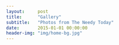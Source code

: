 ```yaml
---
layout:     post
title:      "Gallery"
subtitle:   "Photos from The Needy Today"
date:       2015-01-01 00:00:00
header-img: "img/home-bg.jpg"
---
```


<img style="display:inline-block;max-width: 350px" src="{{ site.baseurl }}/img/gallery/1a.JPG" alt="">
<img style="display:inline-block;max-width: 350px" src="{{ site.baseurl }}/img/gallery/2a.JPG" alt="">

<img style="display:inline-block;max-width: 350px" src="{{ site.baseurl }}/img/gallery/3a.JPG" alt="">
<img style="display:inline-block;max-width: 350px" src="{{ site.baseurl }}/img/gallery/4a.JPG" alt="">

<img style="display:inline-block;max-width: 350px" src="{{ site.baseurl }}/img/gallery/5a.JPG" alt="">
<img style="display:inline-block;max-width: 350px" src="{{ site.baseurl }}/img/gallery/6a.JPG" alt="">

<img style="display:inline-block;max-width: 350px" src="{{ site.baseurl }}/img/gallery/7a.JPG" alt="">
<img style="display:inline-block;max-width: 350px" src="{{ site.baseurl }}/img/gallery/8a.JPG" alt="">

<img style="display:inline-block;max-width: 350px" src="{{ site.baseurl }}/img/gallery/9a.JPG" alt="">
<img style="display:inline-block;max-width: 350px" src="{{ site.baseurl }}/img/gallery/10a.JPG" alt="">

<img style="display:inline-block;max-width: 350px" src="{{ site.baseurl }}/img/11.jpg" alt="">
<img style="display:inline-block;max-width: 350px" src="{{ site.baseurl }}/img/12.png" alt="">
<img style="display:inline-block;max-width: 350px" src="{{ site.baseurl }}/img/13.jpg" alt="">

<img style="display:inline-block;max-width: 350px" src="{{ site.baseurl }}/img/21.jpg" alt="">
<img style="display:inline-block;max-width: 350px" src="{{ site.baseurl }}/img/22.jpg" alt="">
<img style="display:inline-block;max-width: 350px" src="{{ site.baseurl }}/img/23.jpg" alt="">

<img style="display:inline-block;max-width: 350px" src="{{ site.baseurl }}/img/31.jpg" alt="">
<img style="display:inline-block;max-width: 350px" src="{{ site.baseurl }}/img/32.jpg" alt="">
<img style="display:inline-block;max-width: 350px" src="{{ site.baseurl }}/img/33.jpg" alt="">

<img style="display:inline-block;max-width: 350px" src="{{ site.baseurl }}/img/41.jpg" alt="">
<img style="display:inline-block;max-width: 350px" src="{{ site.baseurl }}/img/42.jpg" alt="">
<img style="display:inline-block;max-width: 350px" src="{{ site.baseurl }}/img/43.jpg" alt="">

<img style="display:inline-block;max-width: 350px" src="{{ site.baseurl }}/img/gallery/slide2.jpg" alt="">
<img style="display:inline-block;max-width: 350px" src="{{ site.baseurl }}/img/gallery/slide3.jpg" alt="">

<img style="display:inline-block;max-width: 350px" src="{{ site.baseurl }}/img/gallery/1.jpg" alt="">
<img style="display:inline-block;max-width: 350px" src="{{ site.baseurl }}/img/gallery/10s.jpg" alt="">

<img style="display:inline-block;max-width: 350px" src="{{ site.baseurl }}/img/gallery/11s.jpg" alt="">
<img style="display:inline-block;max-width: 350px" src="{{ site.baseurl }}/img/gallery/12s.jpg" alt="">

<img style="display:inline-block;max-width: 350px" src="{{ site.baseurl }}/img/gallery/13s.jpg" alt="">
<img style="display:inline-block;max-width: 350px" src="{{ site.baseurl }}/img/gallery/14s.jpg" alt="">

<img style="display:inline-block;max-width: 350px" src="{{ site.baseurl }}/img/gallery/15s.jpg" alt="">
<img style="display:inline-block;max-width: 350px" src="{{ site.baseurl }}/img/gallery/16.jpg" alt="">

<img style="display:inline-block;max-width: 350px" src="{{ site.baseurl }}/img/gallery/2.jpg" alt="">
<img style="display:inline-block;max-width: 350px" src="{{ site.baseurl }}/img/gallery/4.jpg" alt="">

<img style="display:inline-block;max-width: 350px" src="{{ site.baseurl }}/img/gallery/5.jpg" alt="">
<img style="display:inline-block;max-width: 350px" src="{{ site.baseurl }}/img/gallery/51.JPG" alt="">

<img style="display:inline-block;max-width: 350px" src="{{ site.baseurl }}/img/gallery/52.JPG" alt="">
<img style="display:inline-block;max-width: 350px" src="{{ site.baseurl }}/img/gallery/53.JPG" alt="">

<img style="display:inline-block;max-width: 350px" src="{{ site.baseurl }}/img/gallery/54.JPG" alt="">
<img style="display:inline-block;max-width: 350px" src="{{ site.baseurl }}/img/gallery/55.JPG" alt="">

<img style="display:inline-block;max-width: 350px" src="{{ site.baseurl }}/img/gallery/56.JPG" alt="">
<img style="display:inline-block;max-width: 350px" src="{{ site.baseurl }}/img/gallery/57.JPG" alt="">

<img style="display:inline-block;max-width: 350px" src="{{ site.baseurl }}/img/gallery/58.JPG" alt="">
<img style="display:inline-block;max-width: 350px" src="{{ site.baseurl }}/img/gallery/59.JPG" alt="">

<img style="display:inline-block;max-width: 350px" src="{{ site.baseurl }}/img/gallery/60.JPG" alt="">
<img style="display:inline-block;max-width: 350px" src="{{ site.baseurl }}/img/gallery/61.JPG" alt="">

<img style="display:inline-block;max-width: 350px" src="{{ site.baseurl }}/img/gallery/62.JPG" alt="">
<img style="display:inline-block;max-width: 350px" src="{{ site.baseurl }}/img/gallery/7s.jpg" alt="">

<img style="display:inline-block;max-width: 350px" src="{{ site.baseurl }}/img/gallery/8s.jpg" alt="">
<img style="display:inline-block;max-width: 350px" src="{{ site.baseurl }}/img/gallery/9s.jpg" alt="">

<img style="display:inline-block;max-width: 350px" src="{{ site.baseurl }}/img/gallery/SDC18825.JPG" alt="">
<img style="display:inline-block;max-width: 350px" src="{{ site.baseurl }}/img/gallery/SDC18826.JPG" alt="">

<img style="display:inline-block;max-width: 350px" src="{{ site.baseurl }}/img/gallery/SDC18827.JPG" alt="">
<img style="display:inline-block;max-width: 350px" src="{{ site.baseurl }}/img/gallery/SDC18828.JPG" alt="">

<img style="display:inline-block;max-width: 350px" src="{{ site.baseurl }}/img/gallery/SDC18829.JPG" alt="">
<img style="display:inline-block;max-width: 350px" src="{{ site.baseurl }}/img/gallery/SDC18830.JPG" alt="">

<img style="display:inline-block;max-width: 350px" src="{{ site.baseurl }}/img/gallery/SDC18831.JPG" alt="">
<img style="display:inline-block;max-width: 350px" src="{{ site.baseurl }}/img/gallery/SDC18832.JPG" alt="">

<img style="display:inline-block;max-width: 350px" src="{{ site.baseurl }}/img/gallery/SDC18833.JPG" alt="">
<img style="display:inline-block;max-width: 350px" src="{{ site.baseurl }}/img/gallery/SDC18834.JPG" alt="">

<img style="display:inline-block;max-width: 350px" src="{{ site.baseurl }}/img/gallery/SDC18835.JPG" alt="">
<img style="display:inline-block;max-width: 350px" src="{{ site.baseurl }}/img/gallery/SDC18836.JPG" alt="">

<img style="display:inline-block;max-width: 350px" src="{{ site.baseurl }}/img/gallery/SDC18837.JPG" alt="">
<img style="display:inline-block;max-width: 350px" src="{{ site.baseurl }}/img/gallery/SDC18838.JPG" alt="">

<img style="display:inline-block;max-width: 350px" src="{{ site.baseurl }}/img/gallery/SDC18839.JPG" alt="">
<img style="display:inline-block;max-width: 350px" src="{{ site.baseurl }}/img/gallery/SDC18841.JPG" alt="">

<img style="display:inline-block;max-width: 350px" src="{{ site.baseurl }}/img/gallery/SDC18842.JPG" alt="">
<img style="display:inline-block;max-width: 350px" src="{{ site.baseurl }}/img/gallery/SDC18844.JPG" alt="">

<img style="display:inline-block;max-width: 350px" src="{{ site.baseurl }}/img/gallery/SDC18845.JPG" alt="">
<img style="display:inline-block;max-width: 350px" src="{{ site.baseurl }}/img/gallery/SDC18846.JPG" alt="">

<img style="display:inline-block;max-width: 350px" src="{{ site.baseurl }}/img/gallery/SDC18848.JPG" alt="">
<img style="display:inline-block;max-width: 350px" src="{{ site.baseurl }}/img/gallery/SDC18849.JPG" alt="">

<img style="display:inline-block;max-width: 350px" src="{{ site.baseurl }}/img/gallery/SDC18850.JPG" alt="">
<img style="display:inline-block;max-width: 350px" src="{{ site.baseurl }}/img/gallery/SDC18851.JPG" alt="">

<img style="display:inline-block;max-width: 350px" src="{{ site.baseurl }}/img/gallery/SDC18852.JPG" alt="">
<img style="display:inline-block;max-width: 350px" src="{{ site.baseurl }}/img/gallery/SDC18853.JPG" alt="">

<img style="display:inline-block;max-width: 350px" src="{{ site.baseurl }}/img/gallery/SDC18854.JPG" alt="">
<img style="display:inline-block;max-width: 350px" src="{{ site.baseurl }}/img/gallery/SDC18855.JPG" alt="">

<img style="display:inline-block;max-width: 350px" src="{{ site.baseurl }}/img/gallery/SDC18856.JPG" alt="">
<img style="display:inline-block;max-width: 350px" src="{{ site.baseurl }}/img/gallery/SDC18857.JPG" alt="">

<img style="display:inline-block;max-width: 350px" src="{{ site.baseurl }}/img/gallery/SDC18858.JPG" alt="">
